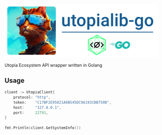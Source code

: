 
![logo](https://github.com/Sagleft/utopialib-go/raw/master/logo.png)

Utopia Ecosystem API wrapper written in Golang

Usage
-----

```go
client := UtopiaClient{
	protocol: "http",
	token:    "C17BF2E95821A6B545DC9A193CBB750B",
	host:     "127.0.0.1",
	port:     22791,
}

fmt.Println(client.GetSystemInfo())
```
